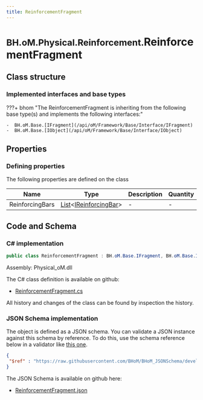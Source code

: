 ```yaml
---
title: ReinforcementFragment
---
```


# <small>BH.oM.Physical.Reinforcement.</small>**ReinforcementFragment**



## Class structure

### Implemented interfaces and base types

???+ bhom "The ReinforcementFragment is inheriting from the following base type(s) and implements the following interfaces:"

    -  BH.oM.Base.[IFragment](/api/oM/Framework/Base/Interface/IFragment)
    -  BH.oM.Base.[IObject](/api/oM/Framework/Base/Interface/IObject)


## Properties



### Defining properties

The following properties are defined on the class

| Name             | Type             | Description      | Quantity         |
|------------------|------------------|------------------|------------------|
| ReinforcingBars | [List](https://learn.microsoft.com/en-us/dotnet/api/System.Collections.Generic.List-1?view=netstandard-2.0)&lt;[IReinforcingBar](/api/oM/Physical/Physical/Reinforcement/IReinforcingBar)&gt; | - | - |


## Code and Schema

### C# implementation

``` C# title="C#"
public class ReinforcementFragment : BH.oM.Base.IFragment, BH.oM.Base.IObject
```

Assembly: Physical_oM.dll

The C# class definition is available on github:

- [ReinforcementFragment.cs](https://github.com/BHoM/BHoM/blob/develop/Physical_oM/Reinforcement\ReinforcementFragment.cs)

All history and changes of the class can be found by inspection the history.
### JSON Schema implementation

The object is defined as a JSON schema. You can validate a JSON instance against this schema by reference. To do this, use the schema reference below in a validator like [this one](https://www.jsonschemavalidator.net/).

``` json title="JSON Schema"
{
 "$ref" : "https://raw.githubusercontent.com/BHoM/BHoM_JSONSchema/develop/Physical_oM/Reinforcement/ReinforcementFragment.json"
}
```

The JSON Schema is available on github here:

- [ReinforcementFragment.json](https://github.com/BHoM/BHoM_JSONSchema/blob/develop/Physical_oM/Reinforcement/ReinforcementFragment.json)
